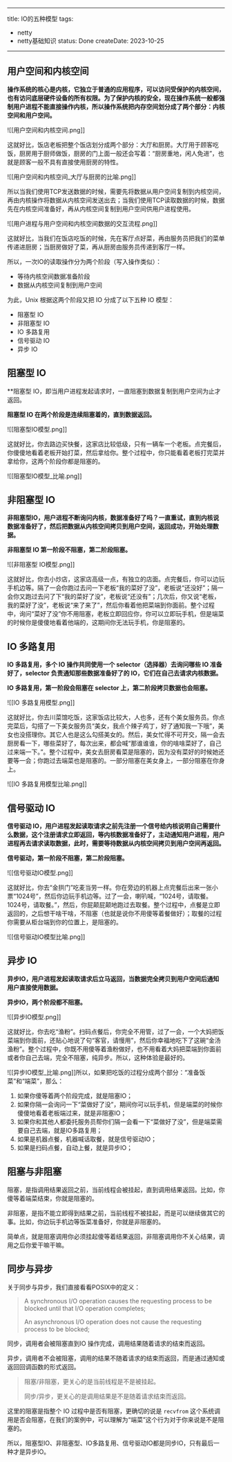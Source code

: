 
---
title: IO的五种模型
tags:
  - netty
  - netty基础知识
status: Done
createDate: 2023-10-25
---

## 用户空间和内核空间

**操作系统的核心是内核，它独立于普通的应用程序，可以访问受保护的内核空间，也有访问底层硬件设备的所有权限。为了保护内核的安全，现在操作系统一般都强制用户进程不能直接操作内核，所以操作系统把内存空间划分成了两个部分：内核空间和用户空间。**

![[用户空间和内核空间.png]]

这就好比，饭店老板把整个饭店划分成两个部分：大厅和厨房。大厅用于顾客吃饭，厨房用于厨师做饭，厨房的门上面一般还会写着：“厨房重地，闲人免进”，也就是顾客一般不具有直接使用厨房的特性。

![[用户空间和内核空间_大厅与厨房的比喻.png]]

所以当我们使用TCP发送数据的时候，需要先将数据从用户空间复制到内核空间，再由内核操作将数据从内核空间发送出去；当我们使用TCP读取数据的时候，数据先在内核空间准备好，再从内核空间复制到用户空间供用户进程使用。

![[用户进程与用户空间和内核空间数据的交互流程.png]]

这就好比，当我们在饭店吃饭的时候，先在客厅点好菜，再由服务员把我们的菜单传递进厨房；当厨房做好了菜，再从厨房由服务员传递到客厅一样。

所以，一次IO的读取操作分为两个阶段（写入操作类似）：

- 等待内核空间数据准备阶段
- 数据从内核空间复制到用户空间

为此，Unix 根据这两个阶段又把 IO 分成了以下五种 IO 模型：

- 阻塞型 IO
- 非阻塞型 IO
- IO 多路复用
- 信号驱动 IO
- 异步 IO

## 阻塞型 IO

**阻塞型 IO，即当用户进程发起请求时，一直阻塞到数据复制到用户空间为止才返回。

**阻塞型 IO 在两个阶段是连续阻塞着的，直到数据返回。**

![[阻塞型IO模型.png]]

这就好比，你去路边买快餐，这家店比较低级，只有一辆车一个老板。点完餐后，你傻傻地看着老板开始打菜，然后拿给你。整个过程中，你只能看着老板打完菜并拿给你，这两个阶段你都是阻塞的。

![[阻塞型IO模型_比喻.png]]

## 非阻塞型 IO

**非阻塞型IO，用户进程不断询问内核，数据准备好了吗？一直重试，直到内核说数据准备好了，然后把数据从内核空间拷贝到用户空间，返回成功，开始处理数据。**

**非阻塞型 IO 第一阶段不阻塞，第二阶段阻塞。**

![[非阻塞型 IO模型.png]]

这就好比，你去小炒店，这家店高级一点，有独立的店面。点完餐后，你可以边玩手机边等。隔了一会你跑过去问一下老板“我的菜好了没”，老板说“还没好”；隔一会你又跑过去问了下“我的菜好了没”，老板说“还没有”；几次后，你又说“老板，我的菜好了没”，老板说“来了来了”，然后你看着他把菜端到你面前。整个过程中，询问“菜好了没”你不用阻塞，老板立即回应你，你可以立即玩手机，但是端菜的时候你是傻傻地看着他端的，这期间你无法玩手机，你是阻塞的。

## IO 多路复用

**IO 多路复用，多个 IO 操作共同使用一个 selector（选择器）去询问哪些 IO 准备好了，selector 负责通知那些数据准备好了的 IO，它们在自己去请求内核数据。**

**IO 多路复用，第一阶段会阻塞在 selector 上，第二阶段拷贝数据也会阻塞。**

![[IO 多路复用模型.png]]

这就好比，你去川菜馆吃饭，这家饭店比较大，人也多，还有个美女服务员。你点完菜后，勾搭了一下美女服务员“美女，我点个辣子鸡丁，好了通知我一下哦”，美女也没搭理你。其它人也是这么勾搭美女的。然后，美女忙得不可开交，隔一会去厨房看一下，哪些菜好了，每次出来，都会喊“那谁谁谁，你的啥啥菜好了，自己过来端一下。”。整个过程中，美女去厨房看菜是阻塞的，因为没有菜好的时候她还要等一会；你跑过去端菜也是阻塞的。一部分阻塞在美女身上，一部分阻塞在你身上。

![[IO 多路复用模型比喻.png]]

## 信号驱动 IO

**信号驱动 IO，用户进程发起读取请求之前先注册一个信号给内核说明自己需要什么数据，这个注册请求立即返回，等内核数据准备好了，主动通知用户进程，用户进程再去请求读取数据，此时，需要等待数据从内核空间拷贝到用户空间再返回。**

**信号驱动，第一阶段不阻塞，第二阶段阻塞。**

![[信号驱动IO模型.png]]

这就好比，你去“金拱门”吃麦当劳一样。你在旁边的机器上点完餐后出来一张小票“1024号”，然后你边玩手机边等。过了一会，喇叭喊，“1024号，请取餐。1024号，请取餐。”，然后，你屁颠屁颠地跑过去取餐。整个过程中，点餐是立即返回的，之后想干啥干啥，不阻塞（也就是说你不用傻等着餐做好）；取餐的过程你需要从柜台端到你的位置上，是阻塞的。

![[信号驱动IO模型比喻.png]]

## 异步 IO

**异步IO，用户进程发起读取请求后立马返回，当数据完全拷贝到用户空间后通知用户直接使用数据。**

**异步IO，两个阶段都不阻塞。**

![[异步IO模型.png]]

这就好比，你去吃“渔粉”。扫码点餐后，你完全不用管，过了一会，一个大妈把饭菜端到你面前，还贴心地说了句“客官，请慢用”，然后你幸福地吃下了这碗“金汤渔粉”。整个过程中，你既不用傻等着渔粉做好，也不用看着大妈把菜端到你面前或者你自己去端，完全不阻塞，纯异步。所以，这种体验是最好的。

![[异步IO模型_比喻.png]]所以，如果把吃饭的过程分成两个部分：“准备饭菜”和“端菜”，那么：

1. 如果你傻等着两个阶段完成，就是阻塞IO；
2. 如果你隔一会询问一下“菜做好了没”，期间你可以玩手机，但是端菜的时候你傻傻地看着老板端过来，就是非阻塞IO；
3. 如果你和其他人都委托服务员帮你们隔一会看一下“菜做好了没”，但是端菜需要自己去端，就是IO多路复用；
4. 如果是机器点餐，机器喊话取餐，就是信号驱动IO；
5. 如果是扫码点餐，自动上餐，就是异步IO；

## 阻塞与非阻塞

阻塞，是指调用结果返回之前，当前线程会被挂起，直到调用结果返回。比如，你傻等着端菜结束，你就是阻塞的。

非阻塞，是指不能立即得到结果之前，当前线程不被挂起，而是可以继续做其它的事。比如，你边玩手机边等饭菜准备好，你就是非阻塞的。

简单点，就是阻塞调用你必须挂起傻等着结果返回，非阻塞调用你不关心结果，调用之后你爱干嘛干嘛。

## 同步与异步

关于同步与异步，我们直接看看POSIX中的定义：

> A synchronous I/O operation causes the requesting process to be blocked until that I/O operation completes;
> 
> An asynchronous I/O operation does not cause the requesting process to be blocked;

同步，调用者会被阻塞直到IO 操作完成，调用结果随着请求的结束而返回。

异步，调用者不会被阻塞，调用的结果不随着请求的结束而返回，而是通过通知或返回回调函数的形式返回。

> 阻塞/非阻塞，更关心的是当前线程是不是被挂起。
> 
> 同步/异步，更关心的是调用结果是不是随着请求结束而返回。

这里的阻塞是指整个 IO 过程中是否有阻塞，更确切的说是 `recvfrom` 这个系统调用是否会阻塞，在我们的案例中，可以理解为“端菜”这个行为对于你来说是不是阻塞的。

所以，阻塞型IO、非阻塞型、IO多路复用、信号驱动IO都是同步IO，只有最后一种才是异步IO。